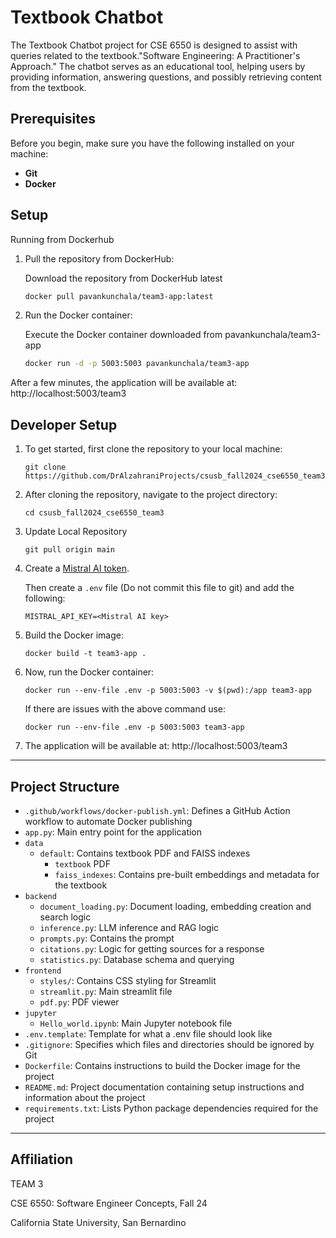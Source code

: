 # Textbook Chatbot 

The Textbook Chatbot project for CSE 6550 is designed to assist with queries related to the textbook."Software Engineering: A Practitioner's Approach." The chatbot serves as an educational tool, helping users by providing information, answering questions, and possibly retrieving content from the textbook.

## Prerequisites
Before you begin, make sure you have the following installed on your machine:
- **Git**
- **Docker**

## Setup

Running from Dockerhub
   
1. Pull the repository from DockerHub:
   
   Download the repository from    DockerHub latest
  
   ``` bash
   docker pull pavankunchala/team3-app:latest
   ```

2. Run the Docker container:

     Execute the Docker container downloaded from pavankunchala/team3-app
   
   ```bash
   docker run -d -p 5003:5003 pavankunchala/team3-app
   ```

After a few minutes, the application will be available at:  http://localhost:5003/team3

## Developer Setup

1. To get started, first clone the repository to your local machine:
   ```
   git clone https://github.com/DrAlzahraniProjects/csusb_fall2024_cse6550_team3.git
   ```

2. After cloning the repository, navigate to the project directory:
   ```
   cd csusb_fall2024_cse6550_team3
   ```

3. Update Local Repository
   ```
   git pull origin main
   ```

4. Create a [Mistral AI token](https://console.mistral.ai/api-keys/). 

   Then create a `.env` file  (Do not commit this file to git) and add the following:
   ```
   MISTRAL_API_KEY=<Mistral AI key>
   ```

5. Build the Docker image:
   ```
   docker build -t team3-app .
   ```

6. Now, run the Docker container:
   ```
   docker run --env-file .env -p 5003:5003 -v $(pwd):/app team3-app
   ```
   If there are issues with the above command use:
   ```
   docker run --env-file .env -p 5003:5003 team3-app
   ```

7. The application will be available at:  http://localhost:5003/team3

<!-- Accessing Jupyter Notebook http://localhost:6003/ -->

---
## Project Structure

- `.github/workflows/docker-publish.yml`: Defines a GitHub Action workflow to automate Docker publishing
- `app.py`: Main entry point for the application
- `data`
	- `default`: Contains textbook PDF and FAISS indexes
		- `textbook` PDF
		- `faiss_indexes`: Contains pre-built embeddings and metadata for the textbook
- `backend`
	- `document_loading.py`: Document loading, embedding creation and search logic
	- `inference.py`: LLM inference and RAG logic
	- `prompts.py`: Contains the prompt
	- `citations.py`: Logic for getting sources for a response
	- `statistics.py`: Database schema and querying
- `frontend`
	- `styles/`: Contains CSS styling for Streamlit
	- `streamlit.py`: Main streamlit file
	- `pdf.py`: PDF viewer
- `jupyter`
	- `Hello_world.ipynb`: Main Jupyter notebook file
- `.env.template`: Template for what a .env file should look like
- `.gitignore`: Specifies which files and directories should be ignored by Git
- `Dockerfile`: Contains instructions to build the Docker image for the project
- `README.md`: Project documentation containing setup instructions and information about the project
- `requirements.txt`: Lists Python package dependencies required for the project

---

## Affiliation

TEAM 3

CSE 6550: Software Engineer Concepts, Fall 24

California State University, San Bernardino
